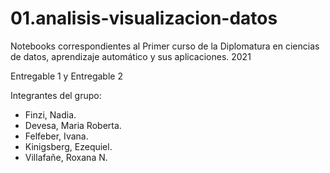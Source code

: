 # 01.analisis-visualizacion-datos
Notebooks correspondientes al Primer curso de la Diplomatura en ciencias de datos, aprendizaje automático y sus aplicaciones. 2021

Entregable 1 y Entregable 2

Integrantes del grupo:
* Finzi, Nadia. 
* Devesa, Maria Roberta. 
* Felfeber, Ivana. 
* Kinigsberg, Ezequiel. 
* Villafañe, Roxana N. 

